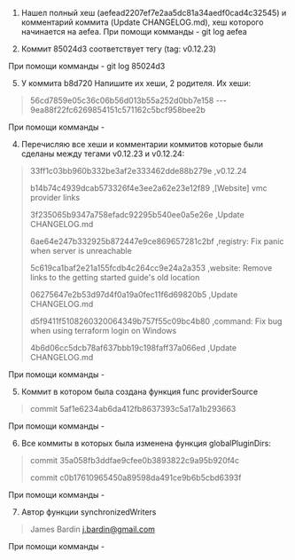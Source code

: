 1. Нашел полный хеш (aefead2207ef7e2aa5dc81a34aedf0cad4c32545) и комментарий коммита (Update CHANGELOG.md), хеш которого 
начинается на aefea.
При помощи комманды - git log aefea

2. Коммит 85024d3 соответствует тегу (tag: v0.12.23)

При помощи комманды - git log 85024d3

5. У коммита b8d720 Напишите их хеши, 2 родителя.
Их хеши:

>56cd7859e05c36c06b56d013b55a252d0bb7e158 ---
9ea88f22fc6269854151c571162c5bcf958bee2b

При помощи комманды - 

4. Перечисляю все хеши и комментарии коммитов которые были сделаны между тегами v0.12.23 и v0.12.24:


>33ff1c03bb960b332be3af2e333462dde88b279e ,v0.12.24
> 
> b14b74c4939dcab573326f4e3ee2a62e23e12f89 ,[Website] vmc provider links
> 
> 3f235065b9347a758efadc92295b540ee0a5e26e ,Update CHANGELOG.md
> 
> 6ae64e247b332925b872447e9ce869657281c2bf ,registry: Fix panic when server is unreachable
> 
> 5c619ca1baf2e21a155fcdb4c264cc9e24a2a353 ,website: Remove links to the getting started guide's old location
> 
> 06275647e2b53d97d4f0a19a0fec11f6d69820b5 ,Update CHANGELOG.md
> 
> d5f9411f5108260320064349b757f55c09bc4b80 ,command: Fix bug when using terraform login on Windows
> 
> 4b6d06cc5dcb78af637bbb19c198faff37a066ed ,Update CHANGELOG.md

При помощи комманды - 

5. Коммит в котором была создана функция func providerSource 
>commit 5af1e6234ab6da412fb8637393c5a17a1b293663

При помощи комманды - 

6. Все коммиты в которых была изменена функция globalPluginDirs:

>commit 35a058fb3ddfae9cfee0b3893822c9a95b920f4c
> 
> commit c0b17610965450a89598da491ce9b6b5cbd6393f

При помощи комманды - 

7. Автор функции synchronizedWriters

>James Bardin <j.bardin@gmail.com>

При помощи комманды - 